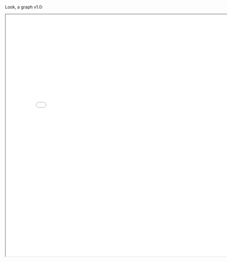 Look, a graph v1.0:

<p align="center">
<iframe src="network/main.html" width="800" height="800"/></iframe>
</p>
